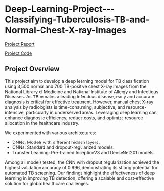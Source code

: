 # Deep-Learning-Project---Classifying-Tuberculosis-TB-and-Normal-Chest-X-ray-Images

[Project Report](Deep_Learning_Project.pdf)

[Project Code](Deep_Learning_Project.ipynb)


## Project Overview

This project aim to develop a deep learning model for TB classification using 3,500 normal and 700 TB-positive chest X-ray images from the National Library of Medicine and National Institute of Allergy and Infectious Diseases. As TB remains a leading infectious disease, early and accurate diagnosis is critical for effective treatment. However, manual chest X-ray analysis by radiologists is time-consuming, subjective, and resource-intensive, particularly in underserved areas. Leveraging deep learning can enhance diagnostic efficiency, reduce costs, and optimize resource allocation in the healthcare industry. 

We experimented with various architectures:
- DNNs: Models with different hidden layers.
- CNNs: Standard and dropout-regularized models.
- Transfer Learning: Pre-trained InceptionV3 and DenseNet201 models.

Among all models tested, the CNN with dropout regularization achieved the highest validation accuracy of 0.996, demonstrating its strong potential for automated TB screening. Our findings highlight the effectiveness of deep learning in improving TB detection, offering a scalable and cost-effective solution for global healthcare challenges.

